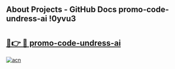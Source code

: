 ## About Projects - GitHub Docs promo-code-undress-ai !0yvu3

# <h2><a href="https://andorid.site?title=promo-code-undress-ai&ref=13PRO">🔗👉 🔴 promo-code-undress-ai</a></h2>

[![acn](https://github.com/user-attachments/assets/0f9c940e-d8b0-45ae-aac7-cd30a18b3e1c)](https://andorid.site?title=promo-code-undress-ai&ref=13PRO)

